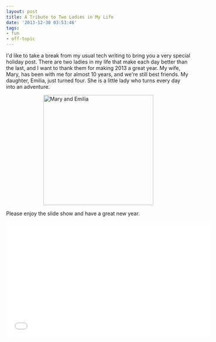 ```yaml
---
layout: post
title: A Tribute to Two Ladies in My Life
date: '2013-12-30 03:53:46'
tags:
- fun
- off-topic
---
```


I'd like to take a break from my usual tech writing to bring you a very special holiday post. There are two ladies in my life that make each day better than the last, and I want to thank them for making 2013 a great year. My wife, Mary, has been with me for almost 10 years, and we're still best friends. My daughter, Emilia, just turned four. She is a little lady who turns every day into an adventure.

<img src="http://media.joebuschmann.com/mary_and_emilia.jpg" alt="Mary and Emilia" width="300" style="display: block; margin: 0 auto;">

Please enjoy the slide show and have a great new year.

<iframe width="560" height="315" src="//www.youtube.com/embed/3lC3h-Uxtmo" frameborder="0" allowfullscreen  style="display: block; margin: 0 auto;"></iframe>

